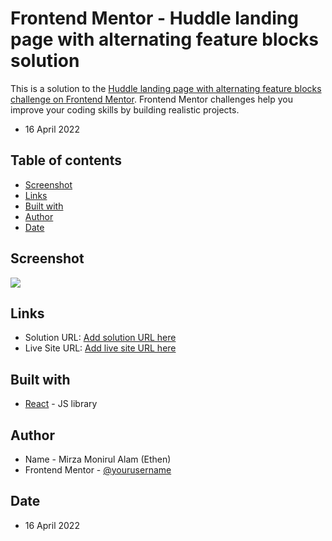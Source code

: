 # Frontend Mentor - Huddle landing page with alternating feature blocks solution

This is a solution to the [Huddle landing page with alternating feature blocks challenge on Frontend Mentor](https://www.frontendmentor.io/challenges/huddle-landing-page-with-alternating-feature-blocks-5ca5f5981e82137ec91a5100). Frontend Mentor challenges help you improve your coding skills by building realistic projects.

- 16 April 2022

## Table of contents

- [Screenshot](#screenshot)
- [Links](#links)
- [Built with](#built-with)
- [Author](#author)
- [Date](#date)

## Screenshot

![](./screenshot.jpg)

## Links

- Solution URL: [Add solution URL here](https://your-solution-url.com)
- Live Site URL: [Add live site URL here](https://your-live-site-url.com)

## Built with

- [React](https://reactjs.org/) - JS library

## Author

- Name - Mirza Monirul Alam (Ethen)
- Frontend Mentor - [@yourusername](https://www.frontendmentor.io/profile/yourusername)

## Date

- 16 April 2022
